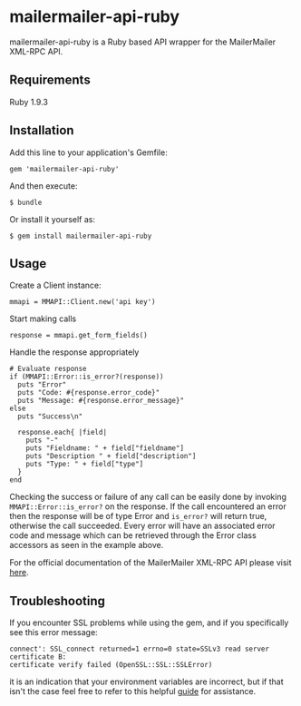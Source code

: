 # mailermailer-api-ruby

mailermailer-api-ruby is a Ruby based API wrapper for the MailerMailer XML-RPC API.

## Requirements

Ruby 1.9.3

## Installation

Add this line to your application's Gemfile:

    gem 'mailermailer-api-ruby'

And then execute:

    $ bundle

Or install it yourself as:

    $ gem install mailermailer-api-ruby

## Usage

Create a Client instance:

    mmapi = MMAPI::Client.new('api key')
  
Start making calls

    response = mmapi.get_form_fields()

Handle the response appropriately

    # Evaluate response
    if (MMAPI::Error::is_error?(response))
      puts "Error"
      puts "Code: #{response.error_code}"
      puts "Message: #{response.error_message}"
    else
      puts "Success\n"

      response.each{ |field|
        puts "-"
        puts "Fieldname: " + field["fieldname"]
        puts "Description " + field["description"]
        puts "Type: " + field["type"]
      }
    end

Checking the success or failure of any call can be easily done by invoking `MMAPI::Error::is_error?` on the response.
If the call encountered an error then the response will be of type Error and `is_error?` will return true, otherwise the call succeeded.
Every error will have an associated error code and message which can be retrieved through the Error class accessors as seen in the example above.

For the official documentation of the MailerMailer XML-RPC API please visit [here](http://www.mailermailer.com/api/index.rwp).

## Troubleshooting

If you encounter SSL problems while using the gem, and if you specifically see
this error message:

    connect': SSL_connect returned=1 errno=0 state=SSLv3 read server certificate B: 
    certificate verify failed (OpenSSL::SSL::SSLError)

it is an indication that your environment variables are incorrect, but if that isn't the case
feel free to refer to this helpful [guide](http://railsapps.github.io/openssl-certificate-verify-failed.html) for assistance.
